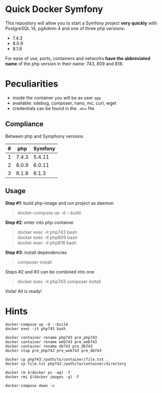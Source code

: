 # Quick Docker Symfony

This repository will allow you to start a Symfony project **very quickly** 
with PostgreSQL 14, pgAdmin 4 and one of three php versions: 
- 7.4.3
- 8.0.9
- 8.1.8

For ease of use, ports, containers and networks
**have the abbreviated name** of the php version in their name: 743, 809 and 818.

# Peculiarities
* inside the container you will be as user `app`
* available: xdebug, composer, nano, mc, curl, wget
* credentials can be found in the `.env` file

## Compliance

Between php and Symphony versions

| #   | php | Symfony |
|-----|-----|---------|
| 1   |  7.4.3   | 5.4.11     |
| 2   |  8.0.9   | 6.0.11     |
| 3   |  8.1.8   | 6.1.3     |

## Usage

**Step #1**: build php-image and run project as daemon
> docker-compose up -d --build

**Step #2**: enter into php container
> docker exec -it php743 bash  
> docker exec -it php809 bash  
> docker exec -it php818 bash

**Step #3**: install dependencies
> composer install

Steps #2 and #3 can be combined into one
> docker exec -it php743 composer install

Voila! All is ready!

# Hints
```shell
docker-compose up -d --build
docker exec -it php743 bash

docker container rename php743 pre_php743
docker container rename web743 pre_web743
docker container rename db743 pre_db743
docker stop pre_php743 pre_web743 pre_db743

docker cp php743:/path/to/container/file.txt .
docker cp file.txt php743:/path/to/container/directory

docker rm $(docker ps -aq) -f
docker rmi $(docker images -q) -f

docker-compose down -v
```
